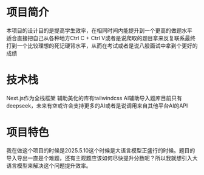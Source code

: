 # 项目简介
本项目的设计目的是提高学生效率，在相同时间内能提升到一个更高的做题水平
适合直接把自己从各种地方Ctrl C + Ctrl V或者是说爬取的题目拿来反复联系最终打到一个比较理想的死记硬背水平，从而在考试或者是说八股面试中拿到个更好的成绩
# 技术栈
Next.js作为全栈框架
辅助美化的库有tailwindcss
AI辅助导入题库目前只有deepseek，未来有空或许会支持更多的AI或者是说调用来自其他平台AI的API
# 项目特色
我在做这个项目的时候是2025.5.10这个时候是大语言模型正盛行的时候。题目的导入导出一直是个难题，还有主观题应该如何尽快提升分数呢？所以我就想引入大语言模型来解决这个问题提升效率。